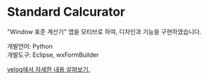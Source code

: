 # Standard Calcurator
"Window 표준 계산기" 앱을 모티브로 하여, 디자인과 기능을 구현하였습니다.

개발언어: Python
<br/>
개발도구: Eclipse, wxFormBuilder

<a href="https://velog.io/@hangy3olchoi/Python-%EC%A0%84%EC%9E%90-%EA%B3%84%EC%82%B0%EA%B8%B0-%EC%9D%91%EC%9A%A9%ED%94%84%EB%A1%9C%EA%B7%B8%EB%9E%A8">
  velog에서 자세한 내용 살펴보기.
</a>
